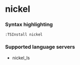 # nickel
<!--- THIS DOCUMENT IS AUTOMATICALLY GENERATED, DON'T EDIT IT -->

### Syntax highlighting

```vim
:TSInstall nickel
```

### Supported language servers

- nickel_ls
